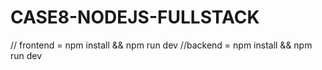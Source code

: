 # CASE8-NODEJS-FULLSTACK

// frontend = npm install && npm run dev
//backend = npm install && npm run dev